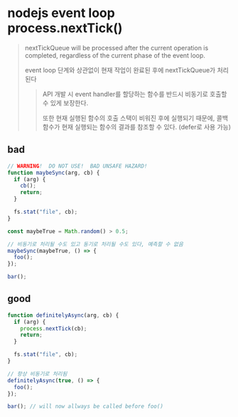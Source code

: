 # nodejs event loop process.nextTick()

> nextTickQueue will be processed after the current operation is completed, regardless of the current phase of the event loop.
>
> event loop 단계와 상관없이 현재 작업이 완료된 후에 nextTickQueue가 처리된다
>
> > API 개발 시 event handler를 할당하는 함수를 반드시 비동기로 호출할 수 있게 보장한다.
> >
> > 또한 현재 실행된 함수의 호출 스택이 비워진 후에 실행되기 때문에, 콜백 함수가 현재 실행되는 함수의 결과를 참조할 수 있다. (defer로 사용 가능)

## bad

```ts
// WARNING!  DO NOT USE!  BAD UNSAFE HAZARD!
function maybeSync(arg, cb) {
  if (arg) {
    cb();
    return;
  }

  fs.stat("file", cb);
}

const maybeTrue = Math.random() > 0.5;

// 비동기로 처리될 수도 있고 동기로 처리될 수도 있다, 예측할 수 없음
maybeSync(maybeTrue, () => {
  foo();
});

bar();
```

## good

```js
function definitelyAsync(arg, cb) {
  if (arg) {
    process.nextTick(cb);
    return;
  }

  fs.stat("file", cb);
}

// 항상 비동기로 처리됨
definitelyAsync(true, () => {
  foo();
});

bar(); // will now allways be called before foo()
```
